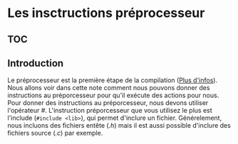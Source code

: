 # Les insctructions préprocesseur

## TOC

## Introduction

Le préprocesseur est la première étape de la compilation ([Plus d'infos](./compilation.md)). Nous allons voir dans cette note comment nous pouvons donner des instructions au préporcesseur pour qu'il exécute des actions pour nous. Pour donner des instructions au préporcesseur, nous devons utiliser l'opérateur #. L'instruction préporcesseur que vous utilisez le plus est l'include (`#include <lib>`), qui permet d'inclure un fichier. Générelement, nous incluons des fichiers entête (*.h*) mais il est aussi possible d'inclure des fichiers source (*.c*) par exemple.
